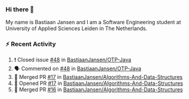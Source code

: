 ### Hi there 👋

My name is Bastiaan Jansen and I am a Software Engineering student at University of Applied Sciences Leiden in The Netherlands. 

### ⚡ Recent Activity
<!--START_SECTION:activity-->
1. ❗️ Closed issue [#48](https://github.com/BastiaanJansen/OTP-Java/issues/48) in [BastiaanJansen/OTP-Java](https://github.com/BastiaanJansen/OTP-Java)
2. 🗣 Commented on [#48](https://github.com/BastiaanJansen/OTP-Java/issues/48) in [BastiaanJansen/OTP-Java](https://github.com/BastiaanJansen/OTP-Java)
3. 🎉 Merged PR [#17](https://github.com/BastiaanJansen/Algorithms-And-Data-Structures/pull/17) in [BastiaanJansen/Algorithms-And-Data-Structures](https://github.com/BastiaanJansen/Algorithms-And-Data-Structures)
4. 💪 Opened PR [#17](https://github.com/BastiaanJansen/Algorithms-And-Data-Structures/pull/17) in [BastiaanJansen/Algorithms-And-Data-Structures](https://github.com/BastiaanJansen/Algorithms-And-Data-Structures)
5. 🎉 Merged PR [#16](https://github.com/BastiaanJansen/Algorithms-And-Data-Structures/pull/16) in [BastiaanJansen/Algorithms-And-Data-Structures](https://github.com/BastiaanJansen/Algorithms-And-Data-Structures)
<!--END_SECTION:activity-->

<!--
**BastiaanJansen/BastiaanJansen** is a ✨ _special_ ✨ repository because its `README.md` (this file) appears on your GitHub profile.

Here are some ideas to get you started:

- 🔭 I’m currently working on ...
- 🌱 I’m currently learning ...
- 👯 I’m looking to collaborate on ...
- 🤔 I’m looking for help with ...
- 💬 Ask me about ...
- 📫 How to reach me: ...
- 😄 Pronouns: ...
- ⚡ Fun fact: ...
-->
